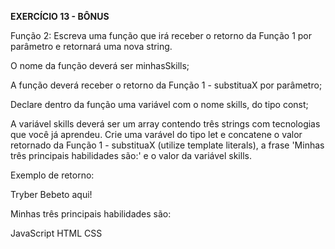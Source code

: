 **EXERCÍCIO 13 - BÔNUS**

Função 2: Escreva uma função que irá receber o retorno da Função 1 por parâmetro e retornará uma nova string.

O nome da função deverá ser minhasSkills;

A função deverá receber o retorno da Função 1 - substituaX por parâmetro;

Declare dentro da função uma variável com o nome skills, do tipo const;

A variável skills deverá ser um array contendo três strings com tecnologias que você já aprendeu.
Crie uma varável do tipo let e concatene o valor retornado da Função 1 - substituaX (utilize template literals), a frase 'Minhas três principais habilidades são:' e o valor da variável skills.

Exemplo de retorno:

Tryber Bebeto aqui!

Minhas três principais habilidades são:

JavaScript
HTML
CSS